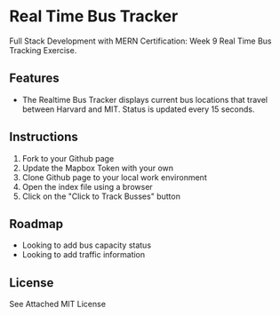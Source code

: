 # Real Time Bus Tracker
<p>Full Stack Development with MERN Certification: Week 9 Real Time Bus Tracking Exercise.</p>
<h2>Features</h2>
<ul>
<li>The Realtime Bus Tracker displays current bus locations that travel between Harvard and MIT.  Status is updated every 15 seconds.</li>
</ul>
<h2>Instructions</h2>
<ol>
<li>Fork to your Github page</li>
<li>Update the Mapbox Token with your own</li>
<li>Clone Github page to your local work environment</li>
<li>Open the index file using a browser</li>
<li>Click on the "Click to Track Busses" button</li>
</ol>
<h2>Roadmap</h2>
<ul>
  <li>Looking to add bus capacity status</li>
  <li>Looking to add traffic information</li>
</ul>
<h2>License</h2>
  <p>See Attached MIT License</p>
